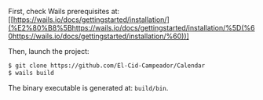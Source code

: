 First, check Wails prerequisites at: [[https://wails.io/docs/gettingstarted/installation/](%E2%80%B8%5Bhttps://wails.io/docs/gettingstarted/installation/%5D(%60https://wails.io/docs/gettingstarted/installation/%60))]

Then, launch the project:

```bash
$ git clone https://github.com/El-Cid-Campeador/Calendar
$ wails build
```

The binary executable is generated at: `build/bin`.

[https://wails.io/docs/gettingstarted/installation/]: https://wails.io/docs/gettingstarted/installation/
